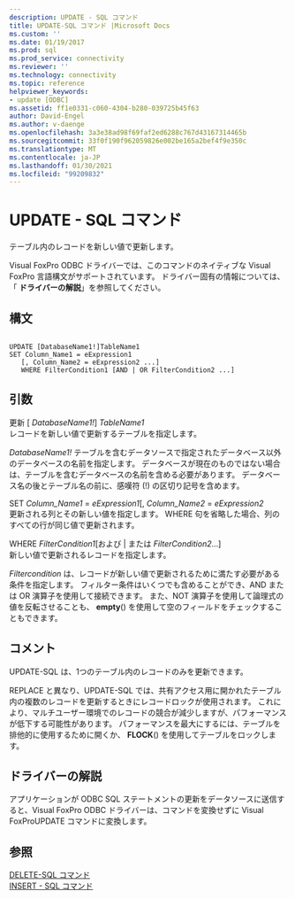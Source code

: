 ```yaml
---
description: UPDATE - SQL コマンド
title: UPDATE-SQL コマンド |Microsoft Docs
ms.custom: ''
ms.date: 01/19/2017
ms.prod: sql
ms.prod_service: connectivity
ms.reviewer: ''
ms.technology: connectivity
ms.topic: reference
helpviewer_keywords:
- update [ODBC]
ms.assetid: ff1e0331-c060-4304-b280-039725b45f63
author: David-Engel
ms.author: v-daenge
ms.openlocfilehash: 3a3e38ad98f69faf2ed6288c767d43167314465b
ms.sourcegitcommit: 33f0f190f962059826e002be165a2bef4f9e350c
ms.translationtype: MT
ms.contentlocale: ja-JP
ms.lasthandoff: 01/30/2021
ms.locfileid: "99209832"
---
```

# <a name="update---sql-command"></a>UPDATE - SQL コマンド
テーブル内のレコードを新しい値で更新します。  
  
 Visual FoxPro ODBC ドライバーでは、このコマンドのネイティブな Visual FoxPro 言語構文がサポートされています。 ドライバー固有の情報については、「 **ドライバーの解説**」を参照してください。  
  
## <a name="syntax"></a>構文  
  
```  
  
UPDATE [DatabaseName1!]TableName1  
SET Column_Name1 = eExpression1  
   [, Column_Name2 = eExpression2 ...]  
   WHERE FilterCondition1 [AND | OR FilterCondition2 ...]  
```  
  
## <a name="arguments"></a>引数  
 更新 [ *DatabaseName1!*] *TableName1*  
 レコードを新しい値で更新するテーブルを指定します。  
  
 *DatabaseName1!* テーブルを含むデータソースで指定されたデータベース以外のデータベースの名前を指定します。 データベースが現在のものではない場合は、テーブルを含むデータベースの名前を含める必要があります。 データベース名の後とテーブル名の前に、感嘆符 (!) の区切り記号を含めます。  
  
 SET *Column_Name1* =  *eExpression1*[, *Column_Name2* =  *eExpression2*  
 更新される列とその新しい値を指定します。 WHERE 句を省略した場合、列のすべての行が同じ値で更新されます。  
  
 WHERE *FilterCondition1*[および &#124; または *FilterCondition2*...]  
 新しい値で更新されるレコードを指定します。  
  
 *Filtercondition* は、レコードが新しい値で更新されるために満たす必要がある条件を指定します。 フィルター条件はいくつでも含めることができ、AND または OR 演算子を使用して接続できます。 また、NOT 演算子を使用して論理式の値を反転させることも、 **empty**() を使用して空のフィールドをチェックすることもできます。  
  
## <a name="remarks"></a>コメント  
 UPDATE-SQL は、1つのテーブル内のレコードのみを更新できます。  
  
 REPLACE と異なり、UPDATE-SQL では、共有アクセス用に開かれたテーブル内の複数のレコードを更新するときにレコードロックが使用されます。 これにより、マルチユーザー環境でのレコードの競合が減少しますが、パフォーマンスが低下する可能性があります。 パフォーマンスを最大にするには、テーブルを排他的に使用するために開くか、 **FLOCK**() を使用してテーブルをロックします。  
  
## <a name="driver-remarks"></a>ドライバーの解説  
 アプリケーションが ODBC SQL ステートメントの更新をデータソースに送信すると、Visual FoxPro ODBC ドライバーは、コマンドを変換せずに Visual FoxProUPDATE コマンドに変換します。  
  
## <a name="see-also"></a>参照  
 [DELETE-SQL コマンド](../../odbc/microsoft/delete-sql-command.md)   
 [INSERT - SQL コマンド](../../odbc/microsoft/insert-sql-command.md)
